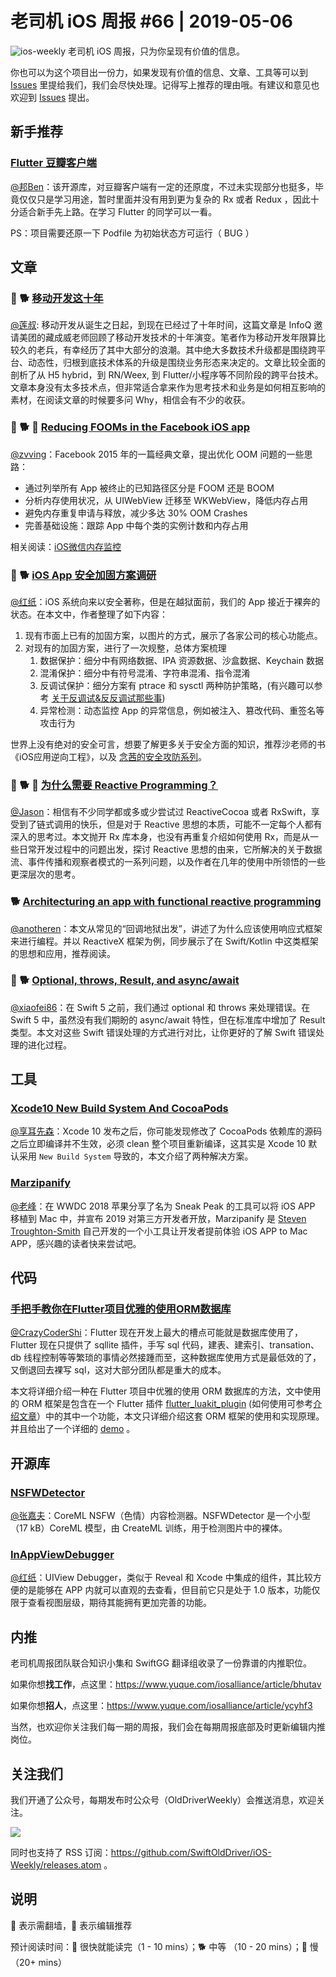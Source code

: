 # 老司机 iOS 周报 #66 | 2019-05-06

![ios-weekly](https://github.com/SwiftOldDriver/iOS-Weekly/blob/master/assets/ios-weekly.png?raw=true)
老司机 iOS 周报，只为你呈现有价值的信息。

你也可以为这个项目出一份力，如果发现有价值的信息、文章、工具等可以到 [Issues](https://github.com/SwiftOldDriver/iOS-Weekly/issues) 里提给我们，我们会尽快处理。记得写上推荐的理由哦。有建议和意见也欢迎到 [Issues](https://github.com/SwiftOldDriver/iOS-Weekly/issues) 提出。

## 新手推荐

### [Flutter 豆瓣客户端](https://github.com/kaina404/FlutterDouBan)

[@邦Ben](https://weibo.com/linwenbang)：该开源库，对豆瓣客户端有一定的还原度，不过未实现部分也挺多，毕竟仅仅只是学习用途，暂时里面并没有用到更为复杂的 Rx 或者 Redux ，因此十分适合新手先上路。在学习 Flutter 的同学可以一看。

PS：项目需要还原一下 Podfile 为初始状态方可运行（ BUG ）

## 文章

### 🌟 🐕 [移动开发这十年](https://mp.weixin.qq.com/s/vcbHMtaJEkZhSgiRBST1YA)
[@莲叔](https://weibo.com/aaaron7/): 移动开发从诞生之日起，到现在已经过了十年时间，这篇文章是 InfoQ 邀请美团的藏成威老师回顾了移动开发技术的十年演变。笔者作为移动开发年限算比较久的老兵，有幸经历了其中大部分的浪潮。其中绝大多数技术升级都是围绕跨平台、动态性，归根到底技术体系的升级是围绕业务形态来决定的。文章比较全面的剖析了从 H5 hybrid，到 RN/Weex, 到 Flutter/小程序等不同阶段的跨平台技术。文章本身没有太多技术点，但非常适合拿来作为思考技术和业务是如何相互影响的素材，在阅读文章的时候要多问 Why，相信会有不少的收获。

### 🌟 🐕 🚧 [Reducing FOOMs in the Facebook iOS app](https://code.fb.com/ios/reducing-fooms-in-the-facebook-ios-app/)

[@zvving](https://twitter.com/zvving)：Facebook 2015 年的一篇经典文章，提出优化 OOM 问题的一些思路：

- 通过列举所有 App 被终止的已知路径区分是 FOOM 还是 BOOM
- 分析内存使用状况，从 UIWebView 迁移至 WKWebView，降低内存占用
- 避免内存重复申请与释放，减少多达 30% OOM Crashes
- 完善基础设施：跟踪 App 中每个类的实例计数和内存占用

相关阅读：[iOS微信内存监控](https://mp.weixin.qq.com/s/r0Q7um7P1p2gIb0aHldyNw)

### 🌟 🐕 [iOS App 安全加固方案调研](https://mp.weixin.qq.com/s?__biz=MzI2NzI4MTEwNA==&mid=2247485642&idx=1&sn=dce8e7581d94c8d8d2b79366f6223161&chksm=ea807f75ddf7f663daf6776b0f5a98aeea2e735e08c3a5268fd00f45b5a893d0e8dbac03b0f8&mpshare=1&scene=23&srcid=%23rd)

[@红纸](https://github.com/nianran)：iOS 系统向来以安全著称，但是在越狱面前，我们的 App 接近于裸奔的状态。在本文中，作者整理了如下内容：

1. 现有市面上已有的加固方案，以图片的方式，展示了各家公司的核心功能点。
2. 对现有的加固方案，进行了一次规整，总体方案梳理
	1. 数据保护：细分中有网络数据、IPA 资源数据、沙盒数据、Keychain 数据
	2. 混淆保护：细分中有符号混淆、字符串混淆、指令混淆
	3. 反调试保护：细分方案有 ptrace 和 sysctl 两种防护策略，(有兴趣可以参考 [关于反调试&反反调试那些事](http://bbs.iosre.com/t/topic/8179))
	4. 异常检测：动态监控 App 的异常信息，例如被注入、篡改代码、重签名等攻击行为

世界上没有绝对的安全可言，想要了解更多关于安全方面的知识，推荐沙老师的书《iOS应用逆向工程》，以及 [念茜的安全攻防系列](https://blog.csdn.net/yiyaaixuexi)。

### 🌟 🐕 🚧 [为什么需要 Reactive Programming？](https://medium.com/@jasonyuh/%E5%85%B3%E4%BA%8Ereactive-programming-24a2cf28fffa)

[@Jason](https://github.com/yxztj)：相信有不少同学都或多或少尝试过 ReactiveCocoa 或者 RxSwift，享受到了链式调用的快乐，但是对于 Reactive 思想的本质，可能不一定每个人都有深入的思考过。本文抛开 Rx 库本身，也没有再重复介绍如何使用 Rx，而是从一些日常开发过程中的问题出发，探讨 Reactive 思想的由来，它所解决的关于数据流、事件传播和观察者模式的一系列问题，以及作者在几年的使用中所领悟的一些更深层次的思考。

### 🐕 [Architecturing an app with functional reactive programming](https://www.welcometothejungle.co/fr/articles/functional-reactive-programming-architecture)

[@anotheren](https://github.com/anotheren)：本文从常见的“回调地狱出发”，讲述了为什么应该使用响应式框架来进行编程。并以 ReactiveX 框架为例，同步展示了在 Swift/Kotlin 中这类框架的思想和应用，推荐阅读。

### 🚧 🐕 [Optional, throws, Result, and async/await](https://nshipster.com/optional-throws-result-async-await/)

[@xiaofei86](https://weibo.com/xuyafei86)：在 Swift 5 之前，我们通过 optional 和 throws 来处理错误。在 Swift 5 中，虽然没有我们期盼的 async/await 特性，但在标准库中增加了 Result 类型。本文对这些 Swift 错误处理的方式进行对比，让你更好的了解 Swift 错误处理的进化过程。

## 工具

### [Xcode10 New Build System And CocoaPods](http://yuqiangcoder.com/2018/11/13/Xcode10-new-build-system-and-CocoaPods.html)

[@享耳先森](https://github.com/iblacksun)：Xcode 10 发布之后，你可能发现修改了 CocoaPods 依赖库的源码之后立即编译并不生效，必须 clean 整个项目重新编译，这其实是 Xcode 10 默认采用 `New Build System` 导致的，本文介绍了两种解决方案。

### [Marzipanify](https://github.com/steventroughtonsmith/marzipanify)

[@老峰](https://github.com/GesanTung)：在 WWDC 2018 苹果分享了名为 Sneak Peak 的工具可以将 iOS APP 移植到 Mac 中，并宣布 2019 对第三方开发者开放，Marzipanify 是 [Steven Troughton-Smith](https://www.highcaffeinecontent.com/blog/20190301-Bringing-iOS-Apps-to-macOS-Using-Marzipanify) 自己开发的一个小工具让开发者提前体验 iOS APP to Mac APP，感兴趣的读者快来尝试吧。

## 代码

### [手把手教你在Flutter项目优雅的使用ORM数据库](https://juejin.im/post/5c45c72d6fb9a049d81c2b4c)

[@CrazyCoderShi](https://github.com/CrazyCoderShi)：Flutter 现在开发上最大的槽点可能就是数据库使用了，Flutter 现在只提供了 sqllite 插件，手写 sql 代码，建表、建索引、transation、db 线程控制等等繁琐的事情必然接踵而至，这种数据库使用方式是最低效的了，又倒退回去裸写 sql，这对大部分团队都是重大的成本。

本文将详细介绍一种在 Flutter 项目中优雅的使用 ORM 数据库的方法，文中使用的 ORM 框架是包含在一个 Flutter 插件 [flutter_luakit_plugin](https://pub.dartlang.org/packages/flutter_luakit_plugin) (如何使用可参考[介绍文章](https://juejin.im/post/5c34597651882523d3200c98)）中的其中一个功能，本文只详细介绍这套 ORM 框架的使用和实现原理。并且给出了一个详细的 [demo](https://github.com/williamwen1986/flutter_luakit_demo) 。

## 开源库

### [NSFWDetector](https://github.com/lovoo/NSFWDetector?utm_source=mybridge&utm_medium=blog&utm_campaign=read_more)

[@张嘉夫](https://github.com/josephchang10)：CoreML NSFW（色情）内容检测器。NSFWDetector 是一个小型（17 kB）CoreML 模型，由 CreateML 训练，用于检测图片中的裸体。

### [InAppViewDebugger](https://github.com/indragiek/InAppViewDebugger)

[@红纸](https://github.com/nianran)：UIView Debugger，类似于 Reveal 和 Xcode 中集成的组件，其比较方便的是能够在 APP 内就可以直观的去查看，但目前它只是处于 1.0 版本，功能仅限于查看视图层级，期待其能拥有更加完善的功能。

## 内推

老司机周报团队联合知识小集和 SwiftGG 翻译组收录了一份靠谱的内推职位。

如果你想**找工作**，点这里：https://www.yuque.com/iosalliance/article/bhutav

如果你想**招人**，点这里：https://www.yuque.com/iosalliance/article/ycyhf3

当然，也欢迎你关注我们每一期的周报，我们会在每期周报底部及时更新编辑内推岗位。

## 关注我们

我们开通了公众号，每期发布时公众号（OldDriverWeekly）会推送消息，欢迎关注。

![](https://github.com/SwiftOldDriver/iOS-Weekly/blob/master/assets/qrcode_for_wechat.jpg?raw=true)

同时也支持了 RSS 订阅：https://github.com/SwiftOldDriver/iOS-Weekly/releases.atom 。

## 说明

🚧 表示需翻墙，🌟 表示编辑推荐

预计阅读时间：🐎 很快就能读完（1 - 10 mins）；🐕 中等 （10 - 20 mins）；🐢 慢（20+ mins）
